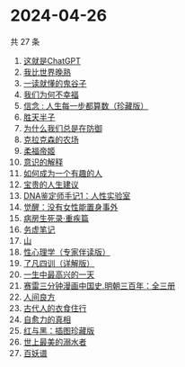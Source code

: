 # 2024-04-26

共 27 条

<!-- BEGIN WEREAD -->
<!-- 最后更新时间 2024-04-26 08:02:15 +0800 -->
1. [这就是ChatGPT](https://weread.qq.com/web/bookDetail/74332a90813ab86c4g019d98)
1. [我比世界晚熟](https://weread.qq.com/web/bookDetail/cd6323b0813ab8bfeg019ebe)
1. [一读就懂的鬼谷子](https://weread.qq.com/web/bookDetail/22c32540813ab8bf2g012457)
1. [我们为何不幸福](https://weread.qq.com/web/bookDetail/a9d324e0813ab8bf9g0162c9)
1. [信念 : 人生每一步都算数（珍藏版）](https://weread.qq.com/web/bookDetail/9e1326b0813ab8736g0119ec)
1. [胜天半子](https://weread.qq.com/web/bookDetail/7cc323f0813ab8a7eg0193ea)
1. [为什么我们总是在防御](https://weread.qq.com/web/bookDetail/922321a0813ab7c62g0138e1)
1. [克拉克森的农场](https://weread.qq.com/web/bookDetail/c2032d00813ab7a01g0107c8)
1. [柔福帝姬](https://weread.qq.com/web/bookDetail/95632340813ab8b9fg010827)
1. [意识的解释](https://weread.qq.com/web/bookDetail/859326e0813ab705cg015746)
1. [如何成为一个有趣的人](https://weread.qq.com/web/bookDetail/d9f327b05ddc12d9f708421)
1. [宝贵的人生建议](https://weread.qq.com/web/bookDetail/a2c32190813ab822fg014a9a)
1. [DNA鉴定师手记1：人性实验室](https://weread.qq.com/web/bookDetail/4a6329a0813ab8bd3g0142b8)
1. [觉醒：没有女性能置身事外](https://weread.qq.com/web/bookDetail/c6a32210813ab8c07g011e08)
1. [病房生死录·重疾篇](https://weread.qq.com/web/bookDetail/d5c32f70813ab8b7bg011117)
1. [务虚笔记](https://weread.qq.com/web/bookDetail/39632dd071639693396a1e9)
1. [山](https://weread.qq.com/web/bookDetail/ac132cd071a2727bac1b359)
1. [性心理学（专家伴读版）](https://weread.qq.com/web/bookDetail/2f532690813ab873cg016b4b)
1. [了凡四训（详解版）](https://weread.qq.com/web/bookDetail/e3532ed0718f96e3e355fdc)
1. [一生中最高兴的一天](https://weread.qq.com/web/bookDetail/06232610718048ed062d285)
1. [赛雷三分钟漫画中国史.明朝三百年：全三册](https://weread.qq.com/web/bookDetail/9fc32f60813ab86b7g014c46)
1. [人间良方](https://weread.qq.com/web/bookDetail/14b32920813ab8650g012720)
1. [古代人的衣食住行](https://weread.qq.com/web/bookDetail/6ba32080813ab8b82g014a38)
1. [自愈力的真相](https://weread.qq.com/web/bookDetail/f7a32b70718032d9f7a4c60)
1. [红与黑：插图珍藏版](https://weread.qq.com/web/bookDetail/ec9325a0813ab7ac7g018ac9)
1. [世上最美的溺水者](https://weread.qq.com/web/bookDetail/35332d50813ab6e80g018782)
1. [百妖谱](https://weread.qq.com/web/bookDetail/0803206071e91694080b9d4)
<!-- END WEREAD -->